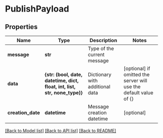 # PublishPayload


## Properties
Name | Type | Description | Notes
------------ | ------------- | ------------- | -------------
**message** | **str** | Type of the current message | 
**data** | **{str: (bool, date, datetime, dict, float, int, list, str, none_type)}** | Dictionary with additional data | [optional]  if omitted the server will use the default value of {}
**creation_date** | **datetime** | Message creation datetime | [optional] 

[[Back to Model list]](../README.md#documentation-for-models) [[Back to API list]](../README.md#documentation-for-api-endpoints) [[Back to README]](../README.md)


